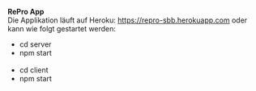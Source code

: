 **RePro App** <br>
Die Applikation läuft auf Heroku: https://repro-sbb.herokuapp.com oder 
kann wie folgt gestartet werden:<br>
- cd server<br>
- npm start<br><br>
- cd client<br>
- npm start
